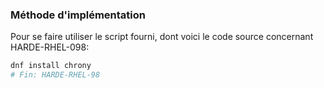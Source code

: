 ### Méthode d'implémentation
Pour se faire utiliser le script fourni, dont voici le code source concernant HARDE-RHEL-098:
```bash
dnf install chrony
# Fin: HARDE-RHEL-98
```
